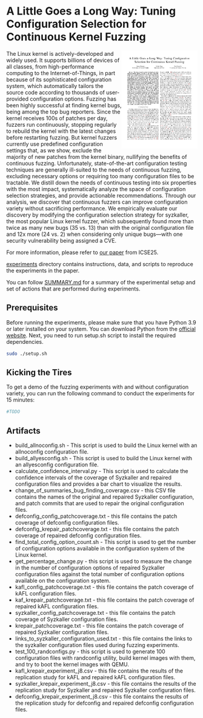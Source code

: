 # A Little Goes a Long Way: Tuning Configuration Selection for Continuous Kernel Fuzzing

<p><a href="https://paulgazzillo.com/papers/icse25.pdf"><img alt="thumbnail" align="right" width="200" src="images/thumbnail.png"></a></p>

The Linux kernel is actively-developed and widely used.
It supports billions of devices of all classes, from high-performance computing
to the Internet-of-Things, in part because of its sophisticated configuration
system, which automatically tailors the source code according to thousands of
user-provided configuration options.
Fuzzing has been highly successful at finding kernel bugs, being among the top
bug reporters. Since the kernel receives 100s of patches per day, fuzzers run
continuously, stopping regularly to rebuild the kernel with the latest
changes before restarting fuzzing.
But kernel fuzzers currently use predefined configuration settings that, as we
show, exclude the majority of new patches from the kernel binary,
nullifying the benefits of continuous fuzzing.
Unfortunately, state-of-the-art configuration testing techniques are generally
ill-suited to the needs of continuous fuzzing, excluding necessary options or
requiring too many configuration files to be tractable.
We distill down the needs of continuous testing into six properties with the
most impact, systematically analyze the space of configuration selection strategies,
and provide actionable recommendations.
Through our analysis, we discover that continuous fuzzers can improve configuration
variety without sacrificing performance.
We empirically evaluate our discovery by modifying the configuration selection
strategy for syzkaller, the most popular Linux kernel fuzzer, which subsequently
found more than twice as many new bugs (35 vs. 13) than with the original
configuration file and 12x more (24 vs. 2) when considering only unique bugs—with
one security vulnerability being assigned a CVE.

For more information, please refer to [our paper](https://paulgazzillo.com/papers/icse25.pdf)
from ICSE25.

[experiments](experiments/) directory contains instructions, data, and scripts
to reproduce the experiments in the paper.

You can follow [SUMMARY.md](SUMMARY.md) for a summary of the experimental setup and
set of actions that are performed during experiments.

## Prerequisites
Before running the experiments, please make sure that you have Python 3.9 or later
installed on your system. You can download Python from the [official website](https://www.python.org/downloads/).
Next, you need to run setup.sh script to install the required dependencies.
```bash
sudo ./setup.sh
```

## Kicking the Tires
To get a demo of the fuzzing experiments with and without configuration variety,
you can run the following command to conduct the experiments for 15 minutes:
```bash
#TODO
```

## Artifacts

- build_allnoconfig.sh - This script is used to build the Linux kernel with an allnoconfig configuration file.
- build_allyesconfig.sh - This script is used to build the Linux kernel with an allyesconfig configuration file.
- calculate_confidence_interval.py - This script is used to calculate the confidence intervals of the coverage of Syzkaller and repaired configuration files and provides a bar chart to visualize the results.
- change_of_summaries_bug_finding_coverage.csv - this CSV file contains the names of the original and repaired Syzkaller configuration, and patch commits that are used to repair the original configuration files.
- defconfig_config_patchcoverage.txt - this file contains the patch coverage of defconfig configuration files.
- defconfig_krepair_patchcoverage.txt - this file contains the patch coverage of repaired defconfig configuration files.
- find_total_config_option_count.sh - This script is used to get the number of configuration options available in the configuration system of the Linux kernel.
- get_percentage_change.py - this script is used to measure the change in the number of configuration options of repaired Syzkaller configuration files against the total number of configuration options available on the configuration system.
- kafl_config_patchcoverage.txt - this file contains the patch coverage of kAFL configuration files.
- kaf_krepair_patchcoverage.txt - this file contains the patch coverage of repaired kAFL configuration files.
- syzkaller_config_patchcoverage.txt - this file contains the patch coverage of Syzkaller configuration files.
- krepair_patchcoverage.txt - this file contains the patch coverage of repaired Syzkaller configuration files.
- links_to_syzkaller_configuration_used.txt - this file contains the links to the syzkaller configuration files used during fuzzing experiments.
- test_100_randconfigs.py - this script is used to generate 100 configuration files with randconfig utility, build kernel images with them, and try to boot the kernel images with QEMU.
- kafl_krepair_experiment_j8.csv - this file contains the results of the replication study for kAFL and repaired kAFL configuration files.
- syzkaller_krepair_experiment_j8.csv - this file contains the results of the replication study for Syzkaller and repaired Syzkaller configuration files.
- defconfig_krepair_experiment_j8.csv - this file contains the results of the replication study for defconfig and repaired defconfig configuration files.

